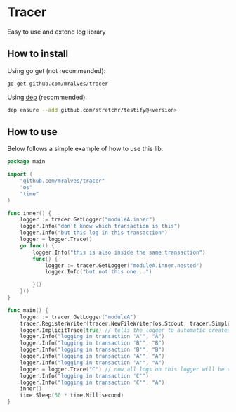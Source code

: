 # Tracer
Easy to use and extend log library

## How to install
Using go get (not recommended):
```bash
go get github.com/mralves/tracer
```

Using [dep](github.com/golang/dep) (recommended):
```bash
dep ensure --add github.com/stretchr/testify@<version>
```

## How to use

Below follows a simple example of how to use this lib:

```go
package main

import (
	"github.com/mralves/tracer"
	"os"
	"time"
)

func inner() {
	logger := tracer.GetLogger("moduleA.inner")
	logger.Info("don't know which transaction is this")
	logger.Info("but this log in this transaction")
	logger = logger.Trace()
	go func() {
		logger.Info("this is also inside the same transaction")
		func() {
			logger := tracer.GetLogger("moduleA.inner.nested")
			logger.Info("but not this one...")

		}()
	}()
}

func main() {
	logger := tracer.GetLogger("moduleA")
	tracer.RegisterWriter(tracer.NewFileWriter(os.Stdout, tracer.SimpleFormatter("message='@message' transaction=@transactionId\n", nil)))
	logger.ImplicitTrace(true) // tells the logger to automatic creates transactions using the first optional argument on a log
	logger.Info("logging in transaction 'A'", "A")
	logger.Info("logging in transaction 'B'", "B")
	logger.Info("logging in transaction 'B'", "B")
	logger.Info("logging in transaction 'A'", "A")
	logger.Info("logging in transaction 'A'", "A")
	logger = logger.Trace("C") // now all logs on this logger will be on the transaction C
	logger.Info("logging in transaction 'C'")
	logger.Info("logging in transaction 'C'", "A")
	inner()
	time.Sleep(50 * time.Millisecond)
}
```

